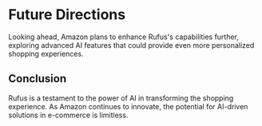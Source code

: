 
# Future Directions
Looking ahead, Amazon plans to enhance Rufus's capabilities further, exploring advanced AI features that could provide even more personalized shopping experiences.

## Conclusion
Rufus is a testament to the power of AI in transforming the shopping experience. As Amazon continues to innovate, the potential for AI-driven solutions in e-commerce is limitless.
